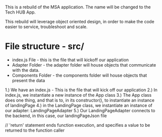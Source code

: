 This is a rebuild of the MSA application. The name will be changed to the Tech HUB App. 

This rebuild will leverage object oriented design, in order to make the code easier to service, troubleshoot and scale. 


# File structure - src/
* index.js File - this is the file that will kickoff our application
* Adapter Folder - the adapter folder will house objects that communicate with the data. 
* Components Folder - the components folder will house objects that present the data

1.) We have an index.js - This is the file that will kick off our application
2.) In index.js, we instantiate a new instance of the App class
3.) The App class does one thing, and that is to, in its constructor(), to instantiate an instance of landingPage
4.) in the LandingPage class, we instantiate an instance of our adapter: LandingPageAdapter
5.) Our LandingPageAdapter connects to the backend, in this case, our landingPageJson file

// 'return' statement ends function execution, and specifies a value to be returned to the function caller